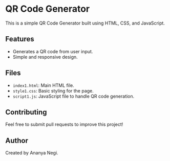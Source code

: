 # QR Code Generator

This is a simple QR Code Generator built using HTML, CSS, and JavaScript.

## Features
- Generates a QR code from user input.
- Simple and responsive design.

## Files
- `index1.html`: Main HTML file.
- `style1.css`: Basic styling for the page.
- `script1.js`: JavaScript file to handle QR code generation.

## Contributing
Feel free to submit pull requests to improve this project!

## Author
Created by Ananya Negi.
